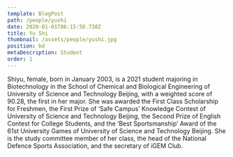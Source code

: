 ```yaml
---
template: BlogPost
path: /people/yushi
date: 2020-01-01T06:15:50.738Z
title: Yu Shi
thumbnail: /assets/people/yushi.jpg
position: bd
metaDescription: Student
order: 1
---
```


Shiyu, female, born in January 2003, is a 2021 student majoring in Biotechnology in the School of Chemical and Biological Engineering of University of Science and Technology Beijing, with a weighted score of 90.28, the first in her major. She was awarded the First Class Scholarship for Freshmen, the First Prize of ‘Safe Campus’ Knowledge Contest of University of Science and Technology Beijing, the Second Prize of English Contest for College Students, and the ‘Best Sportsmanship’ Award of the 61st University Games of University of Science and Technology Beijing. She is the study committee member of her class, the head of the National Defence Sports Association, and the secretary of iGEM Club.